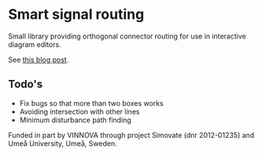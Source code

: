 Smart signal routing
====================

Small library providing orthogonal connector routing for use in interactive diagram editors.

See [this blog post](http://granular.cs.umu.se/browserphysics/?p=2216).

## Todo's
* Fix bugs so that more than two boxes works
* Avoiding intersection with other lines
* Minimum disturbance path finding

Funded in part by VINNOVA through project Simovate (dnr 2012-01235) and Umeå University, Umeå, Sweden.
